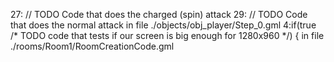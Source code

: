27:		// TODO  Code that does the charged (spin) attack
29:		// TODO  Code that does the normal attack
in file ./objects/obj_player/Step_0.gml
4:if(true /* TODO  code that tests if our screen is big enough for 1280x960 */) {
in file ./rooms/Room1/RoomCreationCode.gml
